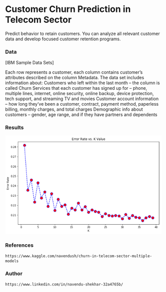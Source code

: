 # Customer Churn Prediction in Telecom Sector

Predict behavior to retain customers. You can analyze all relevant customer data and develop focused customer retention programs.

### Data

[IBM Sample Data Sets]

Each row represents a customer, each column contains customer’s attributes described on the column Metadata.
The data set includes information about:
Customers who left within the last month – the column is called Churn Services that each customer has signed up for – phone, multiple lines, internet, online security, online backup, device protection, tech support, and streaming TV and movies Customer account information – how long they’ve been a customer, contract, payment method, paperless billing, monthly charges, and total charges Demographic info about customers – gender, age range, and if they have partners and dependents

### Results

![screenshot](churn-prediction-result.png)


### References

    https://www.kaggle.com/navendush/churn-in-telecom-sector-multiple-models

### Author 
    https://www.linkedin.com/in/navendu-shekhar-32a4765b/
